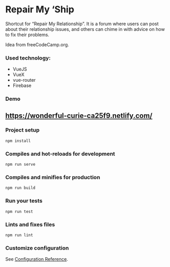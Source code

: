 # Repair My ‘Ship #
Shortcut for “Repair My Relationship”. It is a forum where users can post about their relationship issues, and others can chime in with advice on how to fix their problems.

Idea from freeCodeCamp.org.

### Used technology: 
* VueJS
* VueX
* vue-router
* Firebase
### Demo
https://wonderful-curie-ca25f9.netlify.com/
 ---
### Project setup
```
npm install
```

### Compiles and hot-reloads for development
```
npm run serve
```

### Compiles and minifies for production
```
npm run build
```

### Run your tests
```
npm run test
```

### Lints and fixes files
```
npm run lint
```

### Customize configuration
See [Configuration Reference](https://cli.vuejs.org/config/).
